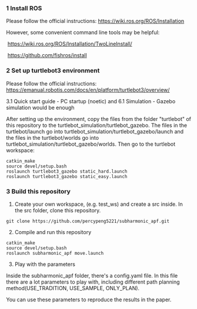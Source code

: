 ### 1 Install ROS

Please follow the official instructions: https://wiki.ros.org/ROS/Installation

However, some convenient command line tools may be helpful:

​	https://wiki.ros.org/ROS/Installation/TwoLineInstall/ 

​	https://github.com/fishros/install

### 2 Set up turtlebot3 environment

Please follow the official instructions: https://emanual.robotis.com/docs/en/platform/turtlebot3/overview/

3.1 Quick start guide - PC startup (noetic) and 6.1 Simulation - Gazebo simulation would be enough

After setting up the environment, copy the files from the folder "turtlebot" of this repository to the turtlebot_simulation/turtlebot_gazebo. The files in the turtlebot/launch go into turtlebot_simulation/turtlebot_gazebo/launch and the files in the turtlebot/worlds go into turtlebot_simulation/turtlebot_gazebo/worlds.
Then go to the turtlebot workspace:

```
catkin_make
source devel/setup.bash
roslaunch turtlebot3_gazebo static_hard.launch 
roslaunch turtlebot3_gazebo static_easy.launch 
```



### 3 Build this repository 

1. Create your own workspace, (e.g. test_ws) and create a src inside. In the src folder, clone this repository.

```
git clone https://github.com/percypeng5221/subharmonic_apf.git
```

2. Compile and run this repository
```
catkin_make
source devel/setup.bash
roslaunch subharmonic_apf move.launch
```
3. Play with the parameters

Inside the subharmonic_apf folder, there's a config.yaml file. In this file there are a lot parameters to play with, including different path planning method(USE_TRADITION, USE_SAMPLE, ONLY_PLAN). 

You can use these parameters to reproduce the results in the paper.


